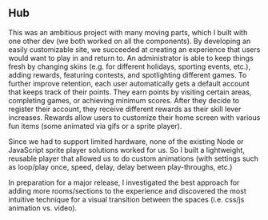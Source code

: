 Hub
---

This was an ambitious project with many moving parts, which I built with one other dev (we both worked on all the components). By developing an easily customizable site, we succeeded at creating an experience that users would want to play in and return to. An administrator is able to keep things fresh by changing skins (e.g. for different holidays, sporting events, etc.), adding rewards, featuring contests, and spotlighting different games. To further improve retention, each user automatically gets a default account that keeps track of their points. They earn points by visiting certain areas, completing games, or achieving minimum scores. After they decide to register their account, they receive different rewards as their skill lever increases. Rewards allow users to customize their home screen with various fun items (some animated via gifs or a sprite player). 

Since we had to support limited hardware, none of the existing Node or JavaScript sprite player solutions worked for us. So I built a lightweight, reusable player that allowed us to do custom animations (with settings such as loop/play once, speed, delay, delay between play-throughs, etc.) 

In preparation for a major release, I investigated the best approach for adding more rooms/sections to the experience and discovered the most intuitive technique for a visual transition between the spaces (i.e. css/js animation vs. video).